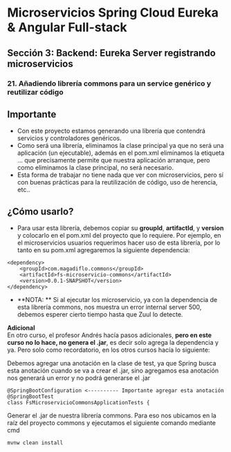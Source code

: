# Microservicios Spring Cloud Eureka & Angular Full-stack

## Sección 3: Backend: Eureka Server registrando microservicios

### 21. Añadiendo librería commons para un service genérico y reutilizar código

## Importante
- Con este proyecto estamos generando una librería que contendrá servicios y controladores genéricos.
- Como será una librería, eliminamos la clase principal ya que no será una aplicación (un ejecutable),
además en el pom.xml eliminamos la etiqueta <build>...</build> que precisamente permite que nuestra
aplicación arranque, pero como eliminamos la clase principal, no será necesario.
- Esta forma de trabajar no tiene nada que ver con microservicios, pero sí con buenas prácticas para 
la reutilización de código, uso de herencia, etc..

## ¿Cómo usarlo?
- Para usar esta librería, debemos copiar su **groupId**, **artifactId**, y **version**
y colocarlo en el pom.xml del proyecto que lo requiere. Por ejemplo, en el
microservicios usuarios requerimos hacer uso de esta librería, por lo tanto en su 
pom.xml agregaremos la siguiente dependencia:

```
<dependency>
	<groupId>com.magadiflo.commons</groupId>
	<artifactId>fs-microservicio-commons</artifactId>
	<version>0.0.1-SNAPSHOT</version>
</dependency>
```

- **NOTA: **
Si al ejecutar los microservicio, ya con la dependencia de esta librería commons, nos muestra
un error internal server 500, debemos esperer cierto tiempo hasta que Zuul lo detecte.



**Adicional**  
En otro curso, el profesor Andrés hacía pasos adicionales, **pero en este curso no lo hace, no genera el .jar**, 
es decir solo agrega la dependencia y ya. Pero solo como recordatorio, en los otros cursos hacía lo siguiente:
 
Debemos agregar una anotación en la clase de test, ya que Spring busca esta anotación 
cuando se va a crear el .jar, sino agregamos esa anotación nos generará un error y no 
podrá generarse el .jar

```
@SpringBootConfiguration <---------- Importante agregar esta anotación
@SpringBootTest
class FsMicroservicioCommonsApplicationTests {
```

Generar el .jar de nuestra librería commons. Para eso nos ubicamos en la raíz del 
proyecto commons y ejecutamos el siguiente comando mediante cmd

```
mvnw clean install
```

